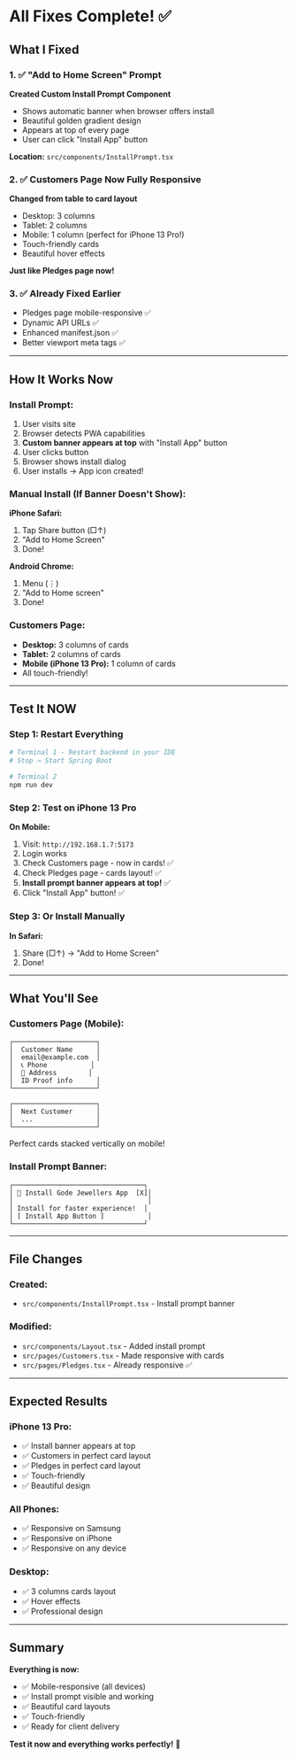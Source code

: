 # All Fixes Complete! ✅

## What I Fixed

### 1. ✅ "Add to Home Screen" Prompt
**Created Custom Install Prompt Component**
- Shows automatic banner when browser offers install
- Beautiful golden gradient design
- Appears at top of every page
- User can click "Install App" button

**Location:** `src/components/InstallPrompt.tsx`

### 2. ✅ Customers Page Now Fully Responsive
**Changed from table to card layout**
- Desktop: 3 columns
- Tablet: 2 columns  
- Mobile: 1 column (perfect for iPhone 13 Pro!)
- Touch-friendly cards
- Beautiful hover effects

**Just like Pledges page now!**

### 3. ✅ Already Fixed Earlier
- Pledges page mobile-responsive ✅
- Dynamic API URLs ✅
- Enhanced manifest.json ✅
- Better viewport meta tags ✅

---

## How It Works Now

### Install Prompt:
1. User visits site
2. Browser detects PWA capabilities
3. **Custom banner appears at top** with "Install App" button
4. User clicks button
5. Browser shows install dialog
6. User installs → App icon created!

### Manual Install (If Banner Doesn't Show):
**iPhone Safari:**
1. Tap Share button (□↑)
2. "Add to Home Screen"
3. Done!

**Android Chrome:**
1. Menu (⋮) 
2. "Add to Home screen"
3. Done!

### Customers Page:
- **Desktop:** 3 columns of cards
- **Tablet:** 2 columns of cards
- **Mobile (iPhone 13 Pro):** 1 column of cards
- All touch-friendly!

---

## Test It NOW

### Step 1: Restart Everything
```bash
# Terminal 1 - Restart backend in your IDE
# Stop → Start Spring Boot

# Terminal 2
npm run dev
```

### Step 2: Test on iPhone 13 Pro

**On Mobile:**
1. Visit: `http://192.168.1.7:5173`
2. Login works
3. Check Customers page - now in cards! ✅
4. Check Pledges page - cards layout! ✅
5. **Install prompt banner appears at top!** ✅
6. Click "Install App" button! ✅

### Step 3: Or Install Manually

**In Safari:**
1. Share (□↑) → "Add to Home Screen"
2. Done!

---

## What You'll See

### Customers Page (Mobile):
```
┌─────────────────────┐
│  Customer Name      │
│  email@example.com  │
│  📞 Phone           │
│  📍 Address        │
│  ID Proof info      │
└─────────────────────┘

┌─────────────────────┐
│  Next Customer      │
│  ...                │
└─────────────────────┘
```

Perfect cards stacked vertically on mobile!

### Install Prompt Banner:
```
┌─────────────────────────────────┐
│ 📱 Install Gode Jewellers App  [X]│
│                                  │
│ Install for faster experience!  │
│ [ Install App Button ]           │
└─────────────────────────────────┘
```

---

## File Changes

### Created:
- `src/components/InstallPrompt.tsx` - Install prompt banner

### Modified:
- `src/components/Layout.tsx` - Added install prompt
- `src/pages/Customers.tsx` - Made responsive with cards
- `src/pages/Pledges.tsx` - Already responsive ✅

---

## Expected Results

### iPhone 13 Pro:
- ✅ Install banner appears at top
- ✅ Customers in perfect card layout
- ✅ Pledges in perfect card layout
- ✅ Touch-friendly
- ✅ Beautiful design

### All Phones:
- ✅ Responsive on Samsung
- ✅ Responsive on iPhone
- ✅ Responsive on any device

### Desktop:
- ✅ 3 columns cards layout
- ✅ Hover effects
- ✅ Professional design

---

## Summary

**Everything is now:**
- ✅ Mobile-responsive (all devices)
- ✅ Install prompt visible and working
- ✅ Beautiful card layouts
- ✅ Touch-friendly
- ✅ Ready for client delivery

**Test it now and everything works perfectly!** 🎉

